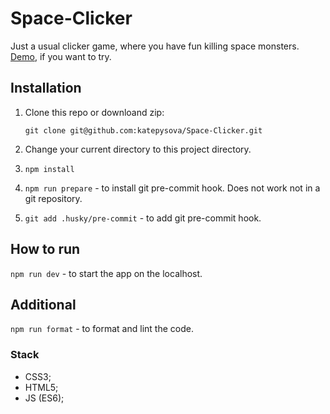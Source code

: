 # Space-Clicker

Just a usual clicker game, where you have fun killing space monsters.  
[Demo](https://katepysova.github.io/Space-Clicker/), if you want to try.

## Installation

1. Clone this repo or downloand zip:

   `git clone git@github.com:katepysova/Space-Clicker.git`

2. Change your current directory to this project directory.

3. `npm install`

4. `npm run prepare` - to install git pre-commit hook. Does not work not in a git repository.

5. `git add .husky/pre-commit` - to add git pre-commit hook.

## How to run

`npm run dev` - to start the app on the localhost.

## Additional

`npm run format` - to format and lint the code.

### Stack

- CSS3;
- HTML5;
- JS (ES6);
